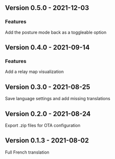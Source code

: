 ## Version 0.5.0 - 2021-12-03
### Features
Add the posture mode back as a toggleable option

## Version 0.4.0 - 2021-09-14
### Features
Add a relay map visualization

## Version 0.3.0 - 2021-08-25
Save language settings and add missing translations

## Version 0.2.0 - 2021-08-24
Export .zip files for OTA configuration

## Version 0.1.3 - 2021-08-02
Full French translation
